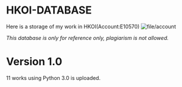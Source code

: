 # HKOI-DATABASE
Here is a storage of my work in HKOI(Account:E10570)
![file/account](account.png "accound")

*This database is only for reference only, plagiarism is not allowed.* 

# Version 1.0
11 works using Python 3.0 is uploaded.
